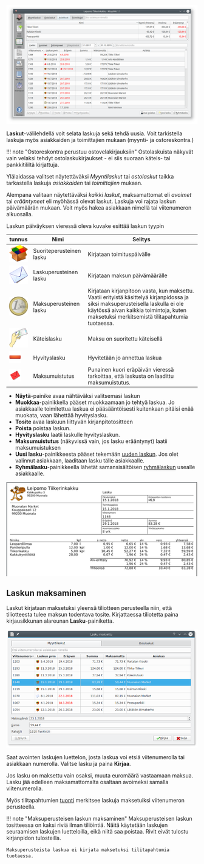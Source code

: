 ![](luettelo.png)

**Laskut**-välilehdellä voit selata laskuja sekä tehdä uusia. Voit tarkistella laskuja myös asiakkaiden ja toimittajien mukaan (myynti- ja ostoreskontra.)

!!! note "Ostoreskontra perustuu ostovelakirjauksiin"
    Ostolaskuista näkyvät vain velaksi tehdyt ostolaskukirjaukset - ei siis suoraan käteis- tai pankkitililtä kirjattuja.

Ylälaidassa valitset näytettäväksi *Myyntilaskut* tai *ostolaskut* taikka tarkastella laskuja *asiakkaiden* tai *toimittajien* mukaan.

Alempana valitaan näytettäväksi *kaikki laskut*, maksamattomat eli *avoimet* tai *erääntyneet* eli myöhässä olevat laskut. Laskuja voi rajata laskun päivämäärän mukaan. Voit myös hakea asiakkaan nimellä tai viitenumeron alkuosalla.

Laskun päiväyksen vieressä oleva kuvake esittää laskun tyypin

tunnus     | Nimi   | Selitys
-----------|--------|------------
![](suorite.png) | Suoriteperusteinen lasku | Kirjataan toimituspäivälle
![](kirje.png) | Laskuperusteinen lasku | Kirjataan maksun päivämäärälle
![](euro.png) | Maksuperusteinen lasku | Kirjataan kirjanpitoon vasta, kun maksettu. Vaatii erityistä käsittelyä kirjanpidossa ja siksi maksuperusteisella laskulla ei ole käytössä aivan kaikkia toimintoja, kuten maksetuksi merkitsemistä tilitapahtumia tuotaessa.
![](kateinen.png) | Käteislasku | Maksu on suoritettu käteisellä
![](poista.png) | Hyvityslasku | Hyvitetään jo annettua laskua
![](punainenkuori.png) | Maksumuistutus | Punainen kuori eräpäivän vieressä tarkoittaa, että laskusta on laadittu maksumuistutus.


* **Näytä**-painike avaa nähtäväksi valitsemasi laskun
* **Muokkaa**-painikkella pääset muokkaamaan jo tehtyä laskua. Jo asiakkaalle toimitettua laskua ei pääsääntöisesti kuitenkaan pitäisi enää muokata, vaan lähettää hyvityslasku.
* **Tosite** avaa laskuun liittyvän kirjanpitotositteen
* **Poista** poistaa laskun.
* **Hyvityslasku** laatii laskulle hyvityslaskun.
* **Maksumuistutus** (näkyvissä vain, jos lasku erääntynyt) laatii maksumuistuksen
* **Uusi lasku**-painikkeesta pääset tekemään [uuden laskun](uusi). Jos olet valinnut asiakkaan, laaditaan lasku tälle asiakkaalle.
* **Ryhmälasku**-painikkeella lähetät samansisältöisen [ryhmälaskun](ryhma) usealle asiakkaalle.


![](lasku.png)


## Laskun maksaminen

Laskut kirjataan maksetuksi yleensä tiliotteen perusteella niin, että tiliotteesta tulee maksun todentava tosite. Kirjattaessa tiliotetta paina kirjausikkunan alareunan **Lasku**-painiketta.

![](maksu.png)

Saat avointen laskujen luettelon, josta laskua voi etsiä viitenumerolla tai asiakkaan numerolla. Valitse lasku ja paina **Kirjaa**.

Jos lasku on maksettu vain osaksi, muuta euromäärä vastaamaan maksua. Lasku jää edelleen maksamattomalta osaltaan avoimeksi samalla viitenumerolla.

Myös tilitapahtumien [tuonti](/kirjaus/tuonti) merkitsee laskuja maksetuiksi viitenumeron perusteella.

!!! note "Maksuperusteisen laskun maksaminen"
    Maksuperusteisen laskun tositteessa on kaksi riviä ilman tiliöintiä. Näitä käytetään laskujen seuraamisen laskujen luetteloilla, eikä niitä saa poistaa. Rivit eivät tulostu kirjanpidon tulosteilla.

    Maksuperusteista laskua ei kirjata maksetuksi tilitapahtumia tuotaessa.
